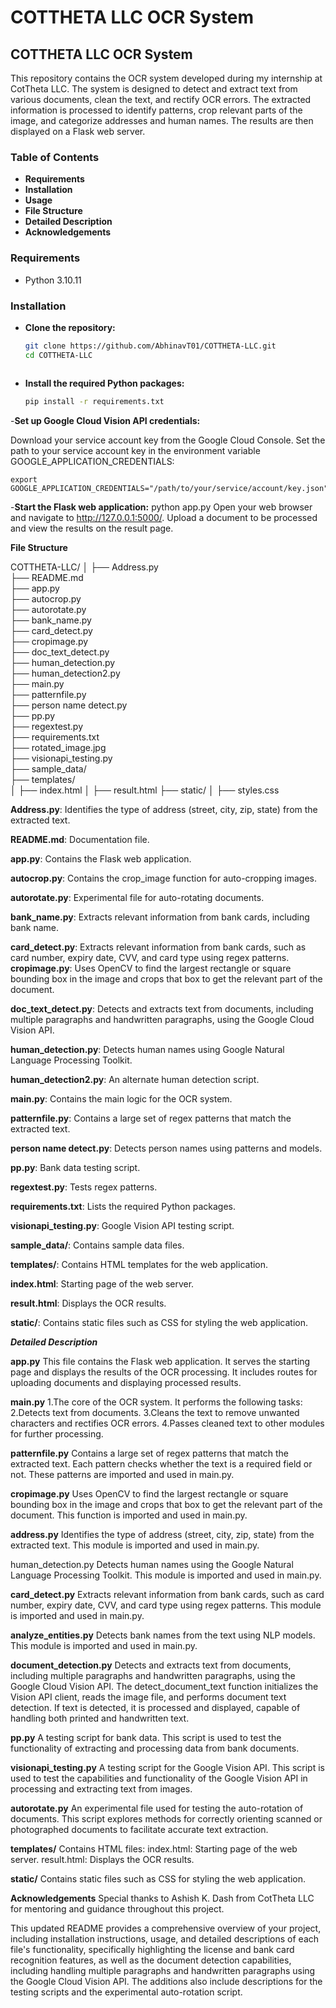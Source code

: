 # COTTHETA LLC OCR System

## **COTTHETA LLC OCR System**

This repository contains the OCR system developed during my internship at CotTheta LLC. The system is designed to detect and extract text from various documents, clean the text, and rectify OCR errors. The extracted information is processed to identify patterns, crop relevant parts of the image, and categorize addresses and human names. The results are then displayed on a Flask web server.

### Table of Contents

- **Requirements**
- **Installation**
- **Usage**
- **File Structure**
- **Detailed Description**
- **Acknowledgements**

### Requirements

- Python 3.10.11

### Installation

- **Clone the repository:**
  ```sh
  git clone https://github.com/AbhinavT01/COTTHETA-LLC.git
  cd COTTHETA-LLC



- **Install the required Python packages:**
   ```sh
  pip install -r requirements.txt

-**Set up Google Cloud Vision API credentials:**

  Download your service account key from the Google Cloud Console.
  Set the path to your service account key in the environment variable GOOGLE_APPLICATION_CREDENTIALS:

    export GOOGLE_APPLICATION_CREDENTIALS="/path/to/your/service/account/key.json"

-**Start the Flask web application:**
  python app.py
Open your web browser and navigate to http://127.0.0.1:5000/.
Upload a document to be processed and view the results on the result page.

**File Structure**

COTTHETA-LLC/
│
├── Address.py                  
├── README.md                     
├── app.py                        
├── autocrop.py                  
├── autorotate.py                
├── bank_name.py                 
├── card_detect.py                
├── cropimage.py               
├── doc_text_detect.py           
├── human_detection.py           
├── human_detection2.py                               
├── main.py                                              
├── patternfile.py                
├── person name detect.py        
├── pp.py                       
├── regextest.py                
├── requirements.txt             
├── rotated_image.jpg                               
├── visionapi_testing.py        
├── sample_data/                
├── templates/                    
│   ├── index.html
│   ├── result.html
├── static/
│   ├── styles.css


**Address.py**: Identifies the type of address (street, city, zip, state) from the extracted text.

**README.md**: Documentation file.

**app.py**: Contains the Flask web application.

**autocrop.py**: Contains the crop_image function for auto-cropping images.

**autorotate.py**: Experimental file for auto-rotating documents.

**bank_name.py**: Extracts relevant information from bank cards, including bank name.

**card_detect.py**: Extracts relevant information from bank cards, such as card number, expiry date, CVV, and card type using regex patterns.
**cropimage.py**: Uses OpenCV to find the largest rectangle or square bounding box in the image and crops that box to get the relevant part of the document.

**doc_text_detect.py**: Detects and extracts text from documents, including multiple paragraphs and handwritten paragraphs, using the Google Cloud Vision API.

**human_detection.py**: Detects human names using Google Natural Language Processing Toolkit.

**human_detection2.py**: An alternate human detection script.

**main.py**: Contains the main logic for the OCR system.

**patternfile.py**: Contains a large set of regex patterns that match the extracted text.

**person name detect.py**: Detects person names using patterns and models.

**pp.py**: Bank data testing script.

**regextest.py**: Tests regex patterns.

**requirements.txt**: Lists the required Python packages.

**visionapi_testing.py**: Google Vision API testing script.

**sample_data/**: Contains sample data files.

**templates/**: Contains HTML templates for the web application.

**index.html**: Starting page of the web server.

**result.html**: Displays the OCR results.

**static/**: Contains static files such as CSS for styling the web application.



_**Detailed Description**_

**app.py**
This file contains the Flask web application. It serves the starting page and displays the results of the OCR processing. It includes routes for uploading documents and displaying processed results.

**main.py**
1.The core of the OCR system. It performs the following tasks:
2.Detects text from documents.
3.Cleans the text to remove unwanted characters and rectifies OCR errors.
4.Passes cleaned text to other modules for further processing.

**patternfile.py**
Contains a large set of regex patterns that match the extracted text. Each pattern checks whether the text is a required field or not. These patterns are imported and used in main.py.

**cropimage.py**
Uses OpenCV to find the largest rectangle or square bounding box in the image and crops that box to get the relevant part of the document. This function is imported and used in main.py.

**address.py**
Identifies the type of address (street, city, zip, state) from the extracted text. This module is imported and used in main.py.

human_detection.py
Detects human names using the Google Natural Language Processing Toolkit. This module is imported and used in main.py.

**card_detect.py**
Extracts relevant information from bank cards, such as card number, expiry date, CVV, and card type using regex patterns. This module is imported and used in main.py.

**analyze_entities.py**
Detects bank names from the text using NLP models. This module is imported and used in main.py.

**document_detection.py**
Detects and extracts text from documents, including multiple paragraphs and handwritten paragraphs, using the Google Cloud Vision API. The detect_document_text function initializes the Vision API client, reads the image file, and performs document text detection. If text is detected, it is processed and displayed, capable of handling both printed and handwritten text.

**pp.py**
A testing script for bank data. This script is used to test the functionality of extracting and processing data from bank documents.

**visionapi_testing.py**
A testing script for the Google Vision API. This script is used to test the capabilities and functionality of the Google Vision API in processing and extracting text from images.

**autorotate.py**
An experimental file used for testing the auto-rotation of documents. This script explores methods for correctly orienting scanned or photographed documents to facilitate accurate text extraction.

**templates/**
Contains HTML files:
index.html: Starting page of the web server.
result.html: Displays the OCR results.

**static/**
Contains static files such as CSS for styling the web application.

**Acknowledgements**
Special thanks to Ashish K. Dash from CotTheta LLC for mentoring and guidance throughout this project.

This updated README provides a comprehensive overview of your project, including installation instructions, usage, and detailed descriptions of each file's functionality, specifically highlighting the license and bank card recognition features, as well as the document detection capabilities, including handling multiple paragraphs and handwritten paragraphs using the Google Cloud Vision API. The additions also include descriptions for the testing scripts and the experimental auto-rotation script.
